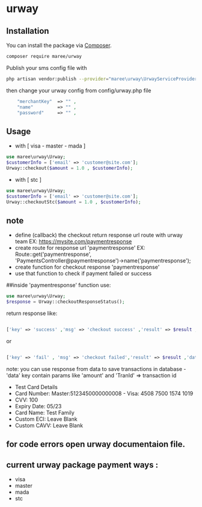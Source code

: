 # urway
## Installation

You can install the package via [Composer](https://getcomposer.org).

```bash
composer require maree/urway
```
Publish your sms config file with

```bash
php artisan vendor:publish --provider="maree\urway\UrwayServiceProvider" --tag="urway"
```
then change your urway config from config/urway.php file
```php
    "merchantKey"  => "" ,
    "name"         => "" ,
    "password"     => "" ,
```
## Usage

- with [ visa - master - mada ]
```php
use maree\urway\Urway;
$customerInfo = ['email' => 'customer@site.com'];
Urway::checkout($amount = 1.0 , $customerInfo);  

```
- with [ stc ]

```php
use maree\urway\Urway;
$customerInfo = ['email' => 'customer@site.com'];
Urway::checkoutStc($amount = 1.0 , $customerInfo);  

```

## note 
- define (callback) the checkout return response url route with urway team EX: https://mysite.com/paymentresponse
- create route for response url 'paymentresponse' 
EX: Route::get('paymentresponse', 'PaymentsController@paymentresponse')->name('paymentresponse'); 
- create function for checkout response 'paymentresponse'
- use that function to check if payment failed or success

##inside 'paymentresponse' function use:
```php
use maree\urway\Urway;
$response = Urway::checkoutResponseStatus();  

```
return response like: 
```php

['key' => 'success' ,'msg' => 'checkout success' ,'result' => $result ,'data' => $_GET ]  

```
or 

```php

['key' => 'fail' , 'msg' => 'checkout failed','result' => $result ,'data' => $_GET ] 

```
note: you can use response from data to save transactions in database - 'data' key contain params like 'amount' and 'TranId' => transaction id  

- Test Card Details
- Card Number: Master:5123450000000008 - Visa: 4508 7500 1574 1019
- CVV: 100
- Expiry Date: 05/23
- Card Name: Test Family
- Custom ECI: Leave Blank
- Custom CAVV: Leave Blank

## for code errors open urway documentaion file.
## current urway package payment ways :
- visa
- master
- mada
- stc








